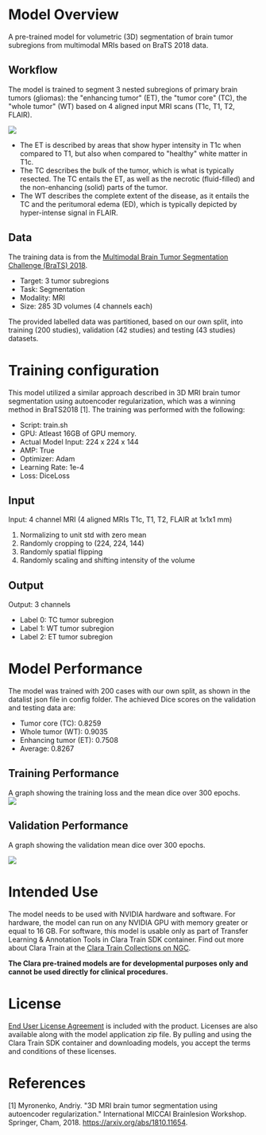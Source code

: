 # Model Overview
A pre-trained model for volumetric (3D) segmentation of brain tumor subregions from multimodal MRIs based on BraTS 2018 data.

## Workflow

The model is trained to segment 3 nested subregions of primary brain tumors (gliomas): the "enhancing tumor" (ET), the "tumor core" (TC), the "whole tumor" (WT) based on 4 aligned input MRI scans (T1c, T1, T2, FLAIR). 

![](https://developer.download.nvidia.com/assets/Clara/Images/clara_pt_brain_mri_segmentation_workflow.png)

- The ET is described by areas that show hyper intensity in T1c when compared to T1, but also when compared to "healthy" white matter in T1c. 
- The TC describes the bulk of the tumor, which is what is typically resected. The TC entails the ET, as well as the necrotic (fluid-filled) and the non-enhancing (solid) parts of the tumor. 
-  The WT describes the complete extent of the disease, as it entails the TC and the peritumoral edema (ED), which is typically depicted by hyper-intense signal in FLAIR.


## Data
The training data is from the [Multimodal Brain Tumor Segmentation Challenge (BraTS) 2018](https://www.med.upenn.edu/sbia/brats2018/data.html).

- Target: 3 tumor subregions
- Task: Segmentation
- Modality: MRI  
- Size: 285 3D volumes (4 channels each)

The provided labelled data was partitioned, based on our own split, into training (200 studies), validation (42 studies) and testing (43 studies) datasets.

# Training configuration
This model utilized a similar approach described in 3D MRI brain tumor segmentation
using autoencoder regularization, which was a winning method in BraTS2018 [1]. The training was performed with the following:

- Script: train.sh
- GPU: Atleast 16GB of GPU memory. 
- Actual Model Input: 224 x 224 x 144
- AMP: True
- Optimizer: Adam
- Learning Rate: 1e-4
- Loss: DiceLoss

## Input
Input: 4 channel MRI (4 aligned MRIs T1c, T1, T2, FLAIR at 1x1x1 mm)

1. Normalizing to unit std with zero mean
1. Randomly cropping to (224, 224, 144) 
1. Randomly spatial flipping
1. Randomly scaling and shifting intensity of the volume

## Output
Output: 3 channels
- Label 0: TC tumor subregion
- Label 1: WT tumor subregion
- Label 2: ET tumor subregion


# Model Performance
The model was trained with 200 cases with our own split, as shown in the datalist json file in config folder. 
The achieved Dice scores on the validation and testing data are: 
- Tumor core (TC): 0.8259 
- Whole tumor (WT): 0.9035 
- Enhancing tumor (ET): 0.7508 
- Average: 0.8267 


## Training Performance
A graph showing the training loss and the mean dice over 300 epochs.  
![](https://developer.download.nvidia.com/assets/Clara/Images/clara_pt_brain_mri_segmentation_train.png)

## Validation Performance
A graph showing the validation mean dice over 300 epochs.  

![](https://developer.download.nvidia.com/assets/Clara/Images/clara_pt_brain_mri_segmentation_val.png)


# Intended Use
The model needs to be used with NVIDIA hardware and software. For hardware, the model can run on any NVIDIA GPU with memory greater or equal to 16 GB. For software, this model is usable only as part of Transfer Learning & Annotation Tools in Clara Train SDK container.  Find out more about Clara Train at the [Clara Train Collections on NGC](https://ngc.nvidia.com/catalog/collections/nvidia:claratrainframework).

**The Clara pre-trained models are for developmental purposes only and cannot be used directly for clinical procedures.**

# License
[End User License Agreement](https://developer.nvidia.com/clara-train-eula) is included with the product. Licenses are also available along with the model application zip file. By pulling and using the Clara Train SDK container and downloading models, you accept the terms and conditions of these licenses.

# References
[1] Myronenko, Andriy. "3D MRI brain tumor segmentation using autoencoder regularization." International MICCAI Brainlesion Workshop. Springer, Cham, 2018. https://arxiv.org/abs/1810.11654.
